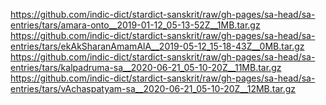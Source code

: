 https://github.com/indic-dict/stardict-sanskrit/raw/gh-pages/sa-head/sa-entries/tars/amara-onto__2019-01-12_05-13-52Z__1MB.tar.gz
https://github.com/indic-dict/stardict-sanskrit/raw/gh-pages/sa-head/sa-entries/tars/ekAkSharanAmamAlA__2019-05-12_15-18-43Z__0MB.tar.gz
https://github.com/indic-dict/stardict-sanskrit/raw/gh-pages/sa-head/sa-entries/tars/kalpadruma-sa__2020-06-21_05-10-20Z__11MB.tar.gz
https://github.com/indic-dict/stardict-sanskrit/raw/gh-pages/sa-head/sa-entries/tars/vAchaspatyam-sa__2020-06-21_05-10-20Z__12MB.tar.gz
